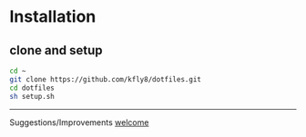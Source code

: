 # Installation 


## clone and setup

  ```sh
  cd ~
  git clone https://github.com/kfly8/dotfiles.git 
  cd dotfiles 
  sh setup.sh
  ```

---------
Suggestions/Improvements [welcome](https://github.com/kfly8/dotfiles/issues)

